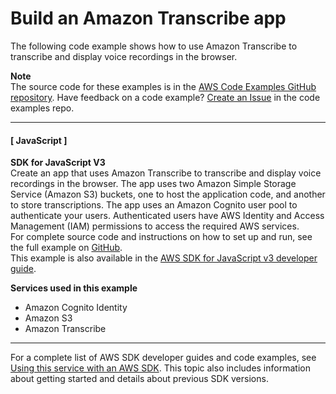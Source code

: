 # Build an Amazon Transcribe app<a name="example_cross_TranscriptionApp_section"></a>

The following code example shows how to use Amazon Transcribe to transcribe and display voice recordings in the browser\.

**Note**  
The source code for these examples is in the [AWS Code Examples GitHub repository](https://github.com/awsdocs/aws-doc-sdk-examples)\. Have feedback on a code example? [Create an Issue](https://github.com/awsdocs/aws-doc-sdk-examples/issues/new/choose) in the code examples repo\. 

------
#### [ JavaScript ]

**SDK for JavaScript V3**  
 Create an app that uses Amazon Transcribe to transcribe and display voice recordings in the browser\. The app uses two Amazon Simple Storage Service \(Amazon S3\) buckets, one to host the application code, and another to store transcriptions\. The app uses an Amazon Cognito user pool to authenticate your users\. Authenticated users have AWS Identity and Access Management \(IAM\) permissions to access the required AWS services\.   
 For complete source code and instructions on how to set up and run, see the full example on [GitHub](https://github.com/awsdocs/aws-doc-sdk-examples/tree/main/javascriptv3/example_code/cross-services/transcription-app)\.   
This example is also available in the [AWS SDK for JavaScript v3 developer guide](https://docs.aws.amazon.com/sdk-for-javascript/v3/developer-guide/transcribe-app.html)\.  

**Services used in this example**
+ Amazon Cognito Identity
+ Amazon S3
+ Amazon Transcribe

------

For a complete list of AWS SDK developer guides and code examples, see [Using this service with an AWS SDK](sdk-general-information-section.md)\. This topic also includes information about getting started and details about previous SDK versions\.